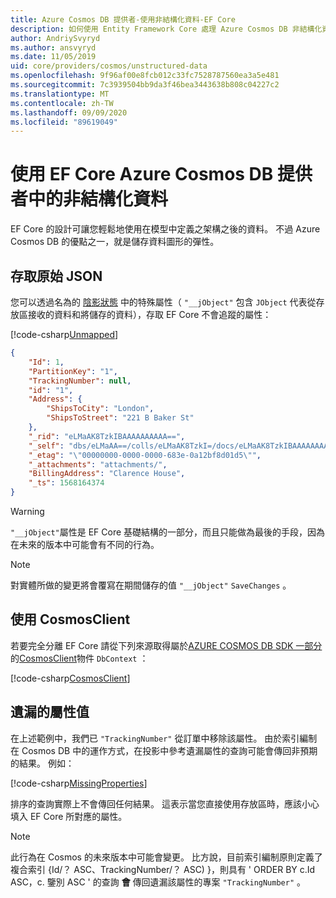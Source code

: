 ```yaml
---
title: Azure Cosmos DB 提供者-使用非結構化資料-EF Core
description: 如何使用 Entity Framework Core 處理 Azure Cosmos DB 非結構化資料
author: AndriySvyryd
ms.author: ansvyryd
ms.date: 11/05/2019
uid: core/providers/cosmos/unstructured-data
ms.openlocfilehash: 9f96af00e8fcb012c33fc7528787560ea3a5e481
ms.sourcegitcommit: 7c3939504bb9da3f46bea3443638b808c04227c2
ms.translationtype: MT
ms.contentlocale: zh-TW
ms.lasthandoff: 09/09/2020
ms.locfileid: "89619049"
---
```

# <a name="working-with-unstructured-data-in-ef-core-azure-cosmos-db-provider"></a>使用 EF Core Azure Cosmos DB 提供者中的非結構化資料

EF Core 的設計可讓您輕鬆地使用在模型中定義之架構之後的資料。 不過 Azure Cosmos DB 的優點之一，就是儲存資料圖形的彈性。

## <a name="accessing-the-raw-json"></a>存取原始 JSON

您可以透過名為的 [陰影狀態](xref:core/modeling/shadow-properties) 中的特殊屬性（ `"__jObject"` 包含 `JObject` 代表從存放區接收的資料和將儲存的資料），存取 EF Core 不會追蹤的屬性：

[!code-csharp[Unmapped](../../../../samples/core/Cosmos/UnstructuredData/Sample.cs?highlight=23,24&name=Unmapped)]

``` json
{
    "Id": 1,
    "PartitionKey": "1",
    "TrackingNumber": null,
    "id": "1",
    "Address": {
        "ShipsToCity": "London",
        "ShipsToStreet": "221 B Baker St"
    },
    "_rid": "eLMaAK8TzkIBAAAAAAAAAA==",
    "_self": "dbs/eLMaAA==/colls/eLMaAK8TzkI=/docs/eLMaAK8TzkIBAAAAAAAAAA==/",
    "_etag": "\"00000000-0000-0000-683e-0a12bf8d01d5\"",
    "_attachments": "attachments/",
    "BillingAddress": "Clarence House",
    "_ts": 1568164374
}
```

> [!WARNING]
> `"__jObject"`屬性是 EF Core 基礎結構的一部分，而且只能做為最後的手段，因為在未來的版本中可能會有不同的行為。

> [!NOTE]
> 對實體所做的變更將會覆寫在期間儲存的值 `"__jObject"` `SaveChanges` 。

## <a name="using-cosmosclient"></a>使用 CosmosClient

若要完全分離 EF Core 請從下列來源取得屬於[AZURE COSMOS DB SDK 一部分](/azure/cosmos-db/sql-api-get-started)的[CosmosClient](/dotnet/api/Microsoft.Azure.Cosmos.CosmosClient)物件 `DbContext` ：

[!code-csharp[CosmosClient](../../../../samples/core/Cosmos/UnstructuredData/Sample.cs?highlight=3&name=CosmosClient)]

## <a name="missing-property-values"></a>遺漏的屬性值

在上述範例中，我們已 `"TrackingNumber"` 從訂單中移除該屬性。 由於索引編制在 Cosmos DB 中的運作方式，在投影中參考遺漏屬性的查詢可能會傳回非預期的結果。 例如：

[!code-csharp[MissingProperties](../../../../samples/core/Cosmos/UnstructuredData/Sample.cs?name=MissingProperties)]

排序的查詢實際上不會傳回任何結果。 這表示當您直接使用存放區時，應該小心填入 EF Core 所對應的屬性。

> [!NOTE]
> 此行為在 Cosmos 的未來版本中可能會變更。 比方說，目前索引編制原則定義了複合索引 {Id/？ ASC、TrackingNumber/？ ASC) }，則具有 ' ORDER BY c.Id ASC，c. 鑒別 ASC ' 的查詢 __會__ 傳回遺漏該屬性的專案 `"TrackingNumber"` 。
